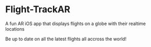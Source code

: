 # Flight-TrackAR
A fun AR iOS app that displays flights on a globe with their realtime locations

Be up to date on all the latest flights all accross the world!

